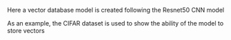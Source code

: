 Here a vector database model is created following the Resnet50 CNN model

As an example, the CIFAR dataset is used to show the ability of the model to store vectors 
